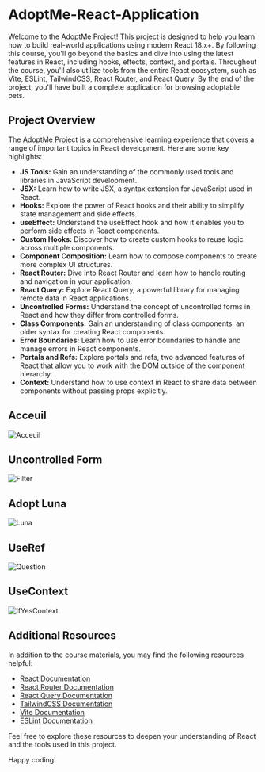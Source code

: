 # AdoptMe-React-Application

Welcome to the AdoptMe Project! This project is designed to help you learn how to build real-world applications using modern React 18.x+. By following this course, you'll go beyond the basics and dive into using the latest features in React, including hooks, effects, context, and portals. Throughout the course, you'll also utilize tools from the entire React ecosystem, such as Vite, ESLint, TailwindCSS, React Router, and React Query. By the end of the project, you'll have built a complete application for browsing adoptable pets.

## Project Overview

The AdoptMe Project is a comprehensive learning experience that covers a range of important topics in React development. Here are some key highlights:

- **JS Tools:** Gain an understanding of the commonly used tools and libraries in JavaScript development.
- **JSX:** Learn how to write JSX, a syntax extension for JavaScript used in React.
- **Hooks:** Explore the power of React hooks and their ability to simplify state management and side effects.
- **useEffect:** Understand the useEffect hook and how it enables you to perform side effects in React components.
- **Custom Hooks:** Discover how to create custom hooks to reuse logic across multiple components.
- **Component Composition:** Learn how to compose components to create more complex UI structures.
- **React Router:** Dive into React Router and learn how to handle routing and navigation in your application.
- **React Query:** Explore React Query, a powerful library for managing remote data in React applications.
- **Uncontrolled Forms:** Understand the concept of uncontrolled forms in React and how they differ from controlled forms.
- **Class Components:** Gain an understanding of class components, an older syntax for creating React components.
- **Error Boundaries:** Learn how to use error boundaries to handle and manage errors in React components.
- **Portals and Refs:** Explore portals and refs, two advanced features of React that allow you to work with the DOM outside of the component hierarchy.
- **Context:** Understand how to use context in React to share data between components without passing props explicitly.

## Acceuil

![Acceuil](https://github.com/Bahri-Adem/AdoptMe-React-Application/assets/103949052/0e53038a-a6c0-40e0-94b7-0fc087027244)

## Uncontrolled Form

![Filter](https://github.com/Bahri-Adem/AdoptMe-React-Application/assets/103949052/de905092-a229-404f-abf8-b527712de783)

## Adopt Luna

![Luna](https://github.com/Bahri-Adem/AdoptMe-React-Application/assets/103949052/24146f2a-138b-4d25-b736-cda372315b0c)

## UseRef

![Question](https://github.com/Bahri-Adem/AdoptMe-React-Application/assets/103949052/253dc529-fdf2-4192-b7f8-92d2cc2db3c8)

## UseContext

![IfYesContext](https://github.com/Bahri-Adem/AdoptMe-React-Application/assets/103949052/84d917aa-53a4-4631-b72c-909245fab424)

## Additional Resources

In addition to the course materials, you may find the following resources helpful:

- [React Documentation](https://reactjs.org/docs)
- [React Router Documentation](https://reactrouter.com/)
- [React Query Documentation](https://react-query.tanstack.com/)
- [TailwindCSS Documentation](https://tailwindcss.com/docs)
- [Vite Documentation](https://vitejs.dev/guide/)
- [ESLint Documentation](https://eslint.org/docs/user-guide/getting-started)

Feel free to explore these resources to deepen your understanding of React and the tools used in this project.

Happy coding!
